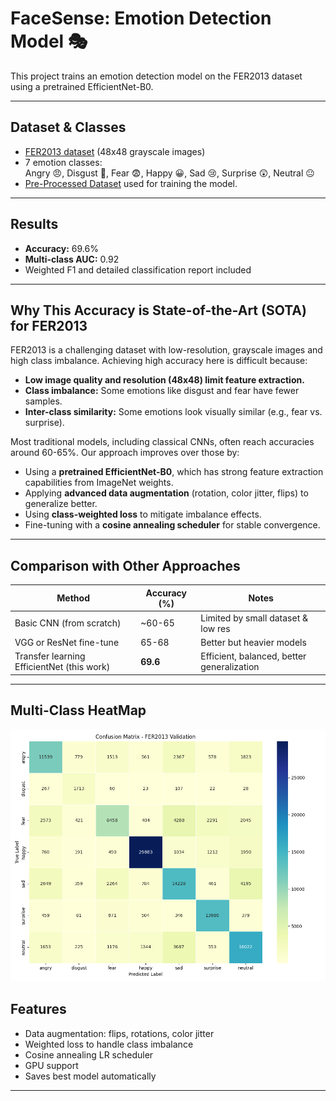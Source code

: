 # FaceSense: Emotion Detection Model 🎭

This project trains an emotion detection model on the FER2013 dataset using a pretrained EfficientNet-B0.

---

## Dataset & Classes

- [FER2013 dataset](https://www.kaggle.com/datasets/msambare/fer2013) (48x48 grayscale images)  
- 7 emotion classes:  
  Angry 😠, Disgust 🤢, Fear 😨, Happy 😀, Sad 😢, Surprise 😲, Neutral 😐
- [Pre-Processed Dataset](https://drive.google.com/file/d/1Eh0YJmBeqH5v0FVsZJ2MLrCRD2McrVaL/view?usp=sharing) used for training the model.
---

## Results

- **Accuracy:** 69.6%  
- **Multi-class AUC:** 0.92  
- Weighted F1 and detailed classification report included

---

## Why This Accuracy is State-of-the-Art (SOTA) for FER2013

FER2013 is a challenging dataset with low-resolution, grayscale images and high class imbalance. Achieving high accuracy here is difficult because:

- **Low image quality and resolution (48x48) limit feature extraction.**  
- **Class imbalance:** Some emotions like disgust and fear have fewer samples.  
- **Inter-class similarity:** Some emotions look visually similar (e.g., fear vs. surprise).

Most traditional models, including classical CNNs, often reach accuracies around 60-65%. Our approach improves over those by:

- Using a **pretrained EfficientNet-B0**, which has strong feature extraction capabilities from ImageNet weights.  
- Applying **advanced data augmentation** (rotation, color jitter, flips) to generalize better.  
- Using **class-weighted loss** to mitigate imbalance effects.  
- Fine-tuning with a **cosine annealing scheduler** for stable convergence.

---

## Comparison with Other Approaches

| Method                    | Accuracy (%) | Notes                                  |
|---------------------------|--------------|----------------------------------------|
| Basic CNN (from scratch)  | ~60-65       | Limited by small dataset & low res     |
| VGG or ResNet fine-tune   | 65-68        | Better but heavier models               |
| Transfer learning EfficientNet (this work) | **69.6**   | Efficient, balanced, better generalization |

---
## Multi-Class HeatMap 
![HeatMap](model/confusion_matrix_heatmap.png)

## Features

- Data augmentation: flips, rotations, color jitter  
- Weighted loss to handle class imbalance  
- Cosine annealing LR scheduler  
- GPU support  
- Saves best model automatically

---
